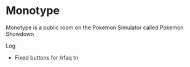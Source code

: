 # Monotype

Monotype is a public room on the Pokemon Simulator called Pokemon Showdown

Log

- Fixed buttons for /rfaq tn
